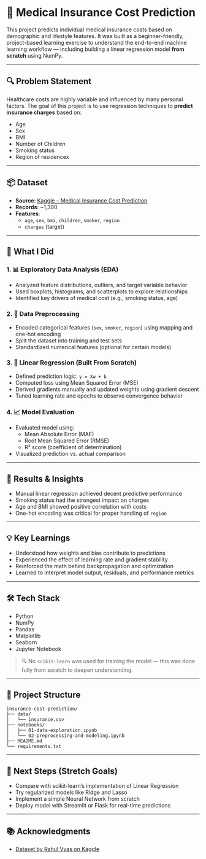 # 🏥 Medical Insurance Cost Prediction

This project predicts individual medical insurance costs based on demographic and lifestyle features. It was built as a beginner-friendly, project-based learning exercise to understand the end-to-end machine learning workflow — including building a linear regression model **from scratch** using NumPy.

---

## 🔍 Problem Statement

Healthcare costs are highly variable and influenced by many personal factors. The goal of this project is to use regression techniques to **predict insurance charges** based on:
- Age
- Sex
- BMI
- Number of Children
- Smoking status
- Region of residencex

---

## 📦 Dataset

- **Source**: [Kaggle – Medical Insurance Cost Prediction](https://www.kaggle.com/datasets/rahulvyasm/medical-insurance-cost-prediction)
- **Records**: ~1,300
- **Features**:
    - `age`, `sex`, `bmi`, `children`, `smoker`, `region`
    - `charges` (target)

---

## 🔨 What I Did

### 1. 📊 Exploratory Data Analysis (EDA)
- Analyzed feature distributions, outliers, and target variable behavior
- Used boxplots, histograms, and scatterplots to explore relationships
- Identified key drivers of medical cost (e.g., smoking status, age)

### 2. 🧹 Data Preprocessing
- Encoded categorical features (`sex`, `smoker`, `region`) using mapping and one-hot encoding
- Split the dataset into training and test sets
- Standardized numerical features (optional for certain models)

### 3. 🧠 Linear Regression (Built From Scratch)
- Defined prediction logic: `y = Xw + b`
- Computed loss using Mean Squared Error (MSE)
- Derived gradients manually and updated weights using gradient descent
- Tuned learning rate and epochs to observe convergence behavior

### 4. 📈 Model Evaluation
- Evaluated model using:
    - Mean Absolute Error (MAE)
    - Root Mean Squared Error (RMSE)
    - R² score (coefficient of determination)
- Visualized prediction vs. actual comparison

---

## 🚀 Results & Insights

- Manual linear regression achieved decent predictive performance
- Smoking status had the strongest impact on charges
- Age and BMI showed positive correlation with costs
- One-hot encoding was critical for proper handling of `region`

---

## 💡 Key Learnings

- Understood how weights and bias contribute to predictions
- Experienced the effect of learning rate and gradient stability
- Reinforced the math behind backpropagation and optimization
- Learned to interpret model output, residuals, and performance metrics

---

## 🛠 Tech Stack

- Python
- NumPy
- Pandas
- Matplotlib
- Seaborn
- Jupyter Notebook

> 🔍 No `scikit-learn` was used for training the model — this was done fully from scratch to deepen understanding.

---

## 📁 Project Structure

```
insurance-cost-prediction/
├── data/
│   └── insurance.csv
├── notebooks/
│   ├── 01-data-exploration.ipynb
│   └── 02-preprocessing-and-modeling.ipynb
├── README.md
└── requirements.txt
```

---

## 📌 Next Steps (Stretch Goals)

- Compare with scikit-learn’s implementation of Linear Regression
- Try regularized models like Ridge and Lasso
- Implement a simple Neural Network from scratch
- Deploy model with Streamlit or Flask for real-time predictions

---

## 📚 Acknowledgments

- [Dataset by Rahul Vyas on Kaggle](https://www.kaggle.com/datasets/rahulvyasm/medical-insurance-cost-prediction)
